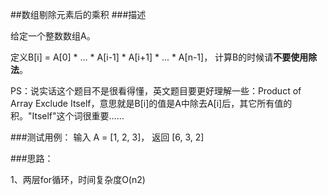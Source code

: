 ##数组剔除元素后的乘积
###描述

给定一个整数数组A。

定义B[i] = A[0] * ... * A[i-1] * A[i+1] * ... * A[n-1]， 计算B的时候请**不要使用除法**。
 
 PS：说实话这个题目不是很看得懂，英文题目要更好理解一些：Product of Array Exclude Itself，意思就是B[i]的值是A中除去A[i]后，其它所有值的积。"Itself"这个词很重要……
 
 ###测试用例：
 输入 A = [1, 2, 3]， 返回 [6, 3, 2]
 
 ###思路：
 
 1、两层for循环，时间复杂度O(n2)
 
 
